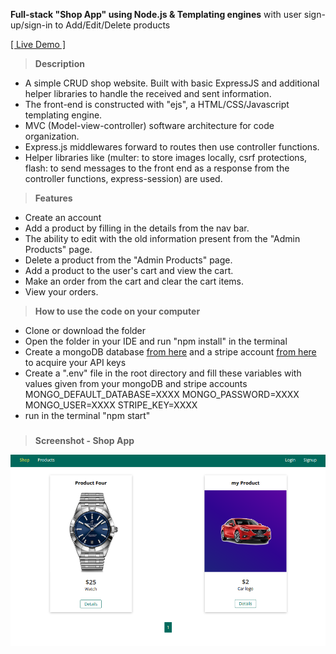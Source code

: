**Full-stack "Shop App" using Node.js & Templating engines**
with user sign-up/sign-in to Add/Edit/Delete products

[[ Live Demo ]](https://phase2-nodejs.onrender.com/)

>**Description**
- A simple CRUD shop website. Built with basic ExpressJS and additional helper libraries to handle the received and sent information.
- The front-end is constructed with "ejs", a HTML/CSS/Javascript templating engine.
- MVC (Model-view-controller) software architecture for code organization.
- Express.js middlewares forward to routes then use controller functions.
- Helper libraries like (multer: to store images locally, csrf protections, flash: to send messages to the front end as a response from the controller functions, express-session) are used.

>**Features**
- Create an account
- Add a product by filling in the details from the nav bar.
- The ability to edit with the old information present from the "Admin Products" page.
- Delete a product from the "Admin Products" page.
- Add a product to the user's cart and view the cart.
- Make an order from the cart and clear the cart items.
- View your orders.

>**How to use the code on your computer**
- Clone or download the folder
- Open the folder in your IDE and run "npm install" in the terminal
- Create a mongoDB database [from here](https://www.mongodb.com/products/platform/cloud) and a stripe account [from here](https://dashboard.stripe.com/login) to acquire your API keys
- Create a ".env" file in the root directory and fill these variables with values given from your mongoDB and stripe accounts
MONGO_DEFAULT_DATABASE=XXXX
MONGO_PASSWORD=XXXX
MONGO_USER=XXXX
STRIPE_KEY=XXXX
- run in the terminal "npm start"

#####
>**Screenshot - Shop App**

 ![screenshot](../../../screenshot3.png)